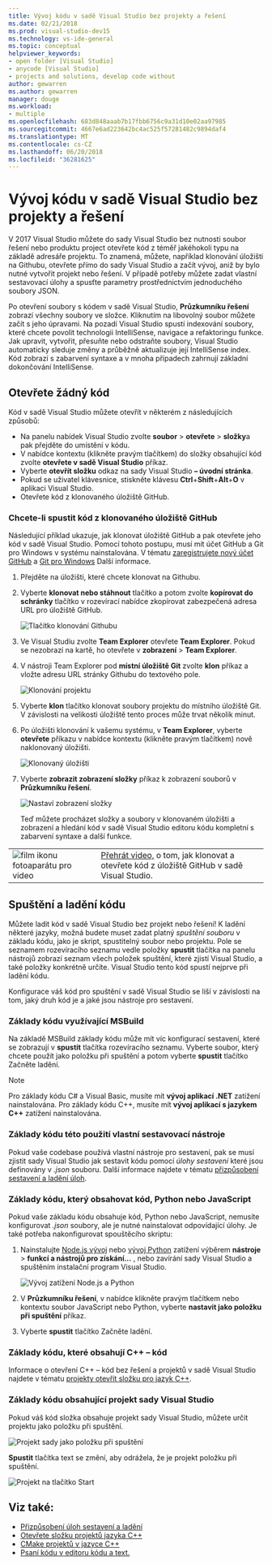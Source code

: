 ```yaml
---
title: Vývoj kódu v sadě Visual Studio bez projekty a řešení
ms.date: 02/21/2018
ms.prod: visual-studio-dev15
ms.technology: vs-ide-general
ms.topic: conceptual
helpviewer_keywords:
- open folder [Visual Studio]
- anycode [Visual Studio]
- projects and solutions, develop code without
author: gewarren
ms.author: gewarren
manager: douge
ms.workload:
- multiple
ms.openlocfilehash: 683d848aaab7b17fbb6756c9a31d10e02aa97985
ms.sourcegitcommit: 4667e6ad223642bc4ac525f57281482c9894daf4
ms.translationtype: MT
ms.contentlocale: cs-CZ
ms.lasthandoff: 06/20/2018
ms.locfileid: "36281625"
---
```

# <a name="develop-code-in-visual-studio-without-projects-or-solutions"></a>Vývoj kódu v sadě Visual Studio bez projekty a řešení

V 2017 Visual Studio můžete do sady Visual Studio bez nutnosti soubor řešení nebo produktu project otevřete kód z téměř jakéhokoli typu na základě adresáře projektu. To znamená, můžete, například klonování úložišti na Githubu, otevřete přímo do sady Visual Studio a začít vývoj, aniž by bylo nutné vytvořit projekt nebo řešení. V případě potřeby můžete zadat vlastní sestavovací úlohy a spusťte parametry prostřednictvím jednoduchého soubory JSON.

Po otevření soubory s kódem v sadě Visual Studio, **Průzkumníku řešení** zobrazí všechny soubory ve složce. Kliknutím na libovolný soubor můžete začít s jeho úpravami. Na pozadí Visual Studio spustí indexování soubory, které chcete povolit technologii IntelliSense, navigace a refaktoringu funkce. Jak upravit, vytvořit, přesuňte nebo odstraňte soubory, Visual Studio automaticky sleduje změny a průběžně aktualizuje její IntelliSense index. Kód zobrazí s zabarvení syntaxe a v mnoha případech zahrnují základní dokončování IntelliSense.

## <a name="open-any-code"></a>Otevřete žádný kód

Kód v sadě Visual Studio můžete otevřít v některém z následujících způsobů:

- Na panelu nabídek Visual Studio zvolte **soubor** > **otevřete** > **složky**a pak přejděte do umístění v kódu.
- V nabídce kontextu (klikněte pravým tlačítkem) do složky obsahující kód zvolte **otevřete v sadě Visual Studio** příkaz.
- Vyberte **otevřít složku** odkaz na sady Visual Studio **– úvodní stránka**.
- Pokud se uživatel klávesnice, stiskněte klávesu **Ctrl**+**Shift**+**Alt**+**O** v aplikaci Visual Studio.
- Otevřete kód z klonovaného úložiště GitHub.

### <a name="to-open-code-from-a-cloned-github-repo"></a>Chcete-li spustit kód z klonovaného úložiště GitHub

Následující příklad ukazuje, jak klonovat úložiště GitHub a pak otevřete jeho kód v sadě Visual Studio. Pomocí tohoto postupu, musí mít účet GitHub a Git pro Windows v systému nainstalována. V tématu [zaregistrujete nový účet GitHub](https://help.github.com/articles/signing-up-for-a-new-github-account/) a [Git pro Windows](https://git-for-windows.github.io/) Další informace.

1. Přejděte na úložišti, které chcete klonovat na Githubu.

1. Vyberte **klonovat nebo stáhnout** tlačítko a potom zvolte **kopírovat do schránky** tlačítko v rozevírací nabídce zkopírovat zabezpečená adresa URL pro úložiště GitHub.

   ![Tlačítko klonování Githubu](./media/VSIDE_Code_Clone.png)

1. Ve Visual Studiu zvolte **Team Explorer** otevřete **Team Explorer**. Pokud se nezobrazí na kartě, ho otevřete v **zobrazení** > **Team Explorer**.

1. V nástroji Team Explorer pod **místní úložiště Git** zvolte **klon** příkaz a vložte adresu URL stránky Githubu do textového pole.

   ![Klonování projektu](./media/VSIDE_Code_Clone2.png)

1. Vyberte **klon** tlačítko klonovat soubory projektu do místního úložiště Git. V závislosti na velikosti úložiště tento proces může trvat několik minut.

1. Po úložišti klonování k vašemu systému, v **Team Explorer**, vyberte **otevřete** příkazu v nabídce kontextu (klikněte pravým tlačítkem) nově naklonovaný úložišti.

   ![Klonovaný úložišti](./media/VSIDE_Code_Clone3.png)

1. Vyberte **zobrazit zobrazení složky** příkaz k zobrazení souborů v **Průzkumníku řešení**.

   ![Nastaví zobrazení složky](./media/VSIDE_Code_Clone3_show.png)

   Teď můžete procházet složky a soubory v klonovaném úložišti a zobrazení a hledání kód v sadě Visual Studio editoru kódu kompletní s zabarvení syntaxe a další funkce.

|         |         |
|---------|---------|
|  ![film ikonu fotoaparátu pro video](../install/media/video-icon.png)|    [Přehrát video,](https://mva.microsoft.com/en-us/training-courses/getting-started-with-visual-studio-2017-17798?l=lp3TOKD6D_6711787171) o tom, jak klonovat a otevřete kód z úložiště GitHub v sadě Visual Studio. |

## <a name="run-and-debug-your-code"></a>Spuštění a ladění kódu

Můžete ladit kód v sadě Visual Studio bez projekt nebo řešení! K ladění některé jazyky, možná budete muset zadat platný *spuštění souboru* v základu kódu, jako je skript, spustitelný soubor nebo projektu. Pole se seznamem rozevíracího seznamu vedle položky **spustit** tlačítka na panelu nástrojů zobrazí seznam všech položek spuštění, které zjistí Visual Studio, a také položky konkrétně určíte. Visual Studio tento kód spustí nejprve při ladění kódu.

Konfigurace váš kód pro spuštění v sadě Visual Studio se liší v závislosti na tom, jaký druh kód je a jaké jsou nástroje pro sestavení.

### <a name="codebases-that-use-msbuild"></a>Základy kódu využívající MSBuild

Na základě MSBuild základy kódu může mít víc konfigurací sestavení, které se zobrazují v **spustit** tlačítka rozevíracího seznamu. Vyberte soubor, který chcete použít jako položku při spuštění a potom vyberte **spustit** tlačítko Začněte ladění.

> [!NOTE]
> Pro základy kódu C# a Visual Basic, musíte mít **vývoj aplikací .NET** zatížení nainstalována. Pro základy kódu C++, musíte mít **vývoj aplikací s jazykem C++** zatížení nainstalována.

### <a name="codebases-that-use-custom-build-tools"></a>Základy kódu této použití vlastní sestavovací nástroje

Pokud vaše codebase používá vlastní nástroje pro sestavení, pak se musí zjistit sady Visual Studio jak sestavit kódu pomocí *úlohy sestavení* které jsou definovány v *.json* souboru. Další informace najdete v tématu [přizpůsobení sestavení a ladění úloh](../ide/customize-build-and-debug-tasks-in-visual-studio.md).

### <a name="codebases-that-contain-python-or-javascript-code"></a>Základy kódu, který obsahovat kód, Python nebo JavaScript

Pokud vaše základu kódu obsahuje kód, Python nebo JavaScript, nemusíte konfigurovat *.json* soubory, ale je nutné nainstalovat odpovídající úlohy. Je také potřeba nakonfigurovat spouštěcího skriptu:

1. Nainstalujte [Node.js vývoj](https://visualstudio.microsoft.com/vs/node-js/) nebo [vývoj Python](https://visualstudio.microsoft.com/vs/python/) zatížení výběrem **nástroje** > **funkcí a nástrojů pro získání...** , nebo zavírání sady Visual Studio a spuštěním instalační program Visual Studio.

   ![Vývoj zatížení Node.js a Python](media/python_nodejs_workloads.png)

1. V **Průzkumníku řešení**, v nabídce klikněte pravým tlačítkem nebo kontextu soubor JavaScript nebo Python, vyberte **nastavit jako položku při spuštění** příkaz.

1. Vyberte **spustit** tlačítko Začněte ladění.

### <a name="codebases-that-contain-c-code"></a>Základy kódu, které obsahují C++ – kód

Informace o otevření C++ – kód bez řešení a projektů v sadě Visual Studio najdete v tématu [projekty otevřít složku pro jazyk C++](/cpp/ide/non-msbuild-projects).

### <a name="codebases-that-contain-a-visual-studio-project"></a>Základy kódu obsahující projekt sady Visual Studio

Pokud váš kód složka obsahuje projekt sady Visual Studio, můžete určit projektu jako položku při spuštění.

![Projekt sady jako položku při spuštění](media/customize-set-project-as-startup-item.png)

**Spustit** tlačítka text se změní, aby odrážela, že je projekt položku při spuštění.

![Projekt na tlačítko Start](media/customize-start-button-project.png)

## <a name="see-also"></a>Viz také:

- [Přizpůsobení úloh sestavení a ladění](../ide/customize-build-and-debug-tasks-in-visual-studio.md)
- [Otevřete složku projektů jazyka C++](/cpp/ide/non-msbuild-projects)
- [CMake projektů v jazyce C++](/cpp/ide/cmake-tools-for-visual-cpp)
- [Psaní kódu v editoru kódu a text.](../ide/writing-code-in-the-code-and-text-editor.md)